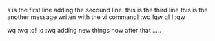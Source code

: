 s is the first line 
adding the secound line.
this is the third  line
this is the another message writen with the vi command!
:wq
!qw
q!
!
:qw

wq
:wq
:q!
:q
:wq
adding new things now after that .....
